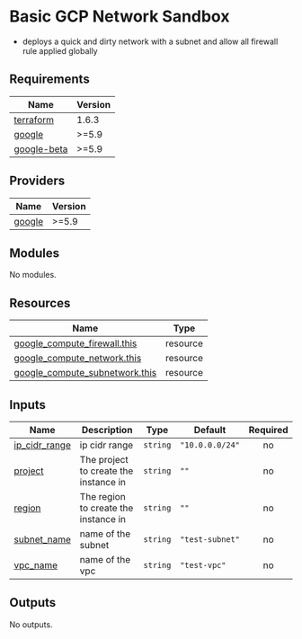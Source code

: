 # Basic GCP Network Sandbox

- deploys a quick and dirty network with a subnet and allow all firewall rule applied globally

<!-- BEGIN_TF_DOCS -->
## Requirements

| Name | Version |
|------|---------|
| <a name="requirement_terraform"></a> [terraform](#requirement\_terraform) | 1.6.3 |
| <a name="requirement_google"></a> [google](#requirement\_google) | >=5.9 |
| <a name="requirement_google-beta"></a> [google-beta](#requirement\_google-beta) | >=5.9 |

## Providers

| Name | Version |
|------|---------|
| <a name="provider_google"></a> [google](#provider\_google) | >=5.9 |

## Modules

No modules.

## Resources

| Name | Type |
|------|------|
| [google_compute_firewall.this](https://registry.terraform.io/providers/hashicorp/google/latest/docs/resources/compute_firewall) | resource |
| [google_compute_network.this](https://registry.terraform.io/providers/hashicorp/google/latest/docs/resources/compute_network) | resource |
| [google_compute_subnetwork.this](https://registry.terraform.io/providers/hashicorp/google/latest/docs/resources/compute_subnetwork) | resource |

## Inputs

| Name | Description | Type | Default | Required |
|------|-------------|------|---------|:--------:|
| <a name="input_ip_cidr_range"></a> [ip\_cidr\_range](#input\_ip\_cidr\_range) | ip cidr range | `string` | `"10.0.0.0/24"` | no |
| <a name="input_project"></a> [project](#input\_project) | The project to create the instance in | `string` | `""` | no |
| <a name="input_region"></a> [region](#input\_region) | The region to create the instance in | `string` | `""` | no |
| <a name="input_subnet_name"></a> [subnet\_name](#input\_subnet\_name) | name of the subnet | `string` | `"test-subnet"` | no |
| <a name="input_vpc_name"></a> [vpc\_name](#input\_vpc\_name) | name of the vpc | `string` | `"test-vpc"` | no |

## Outputs

No outputs.
<!-- END_TF_DOCS -->
